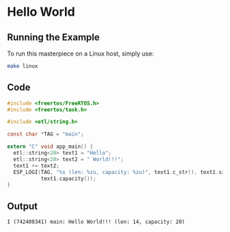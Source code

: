 # Hello World  

## Running the Example  

To run this masterpiece on a Linux host, simply use:  

```sh
make linux
```

## Code  

``` c
#include <freertos/FreeRTOS.h>
#include <freertos/task.h>

#include <etl/string.h>

const char *TAG = "main";

extern "C" void app_main() {
  etl::string<20> text1 = "Hello";
  etl::string<20> text2 = " World!!!";
  text1 += text2;
  ESP_LOGI(TAG, "%s (len: %zu, capacity: %zu)", text1.c_str(), text1.size(),
           text1.capacity());
}
```

## Output  

```
I (742408341) main: Hello World!!! (len: 14, capacity: 20)
```
